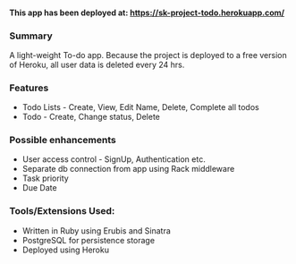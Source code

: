 #### This app has been deployed at: https://sk-project-todo.herokuapp.com/

### Summary

A light-weight To-do app. Because the project is deployed to a free version of Heroku, all user data is deleted every 24 hrs.

### Features
- Todo Lists - Create, View, Edit Name, Delete, Complete all todos
- Todo - Create, Change status, Delete

### Possible enhancements
- User access control - SignUp, Authentication etc.
- Separate db connection from app using Rack middleware
- Task priority
- Due Date

### Tools/Extensions Used:
- Written in Ruby using Erubis and Sinatra
- PostgreSQL for persistence storage
- Deployed using Heroku